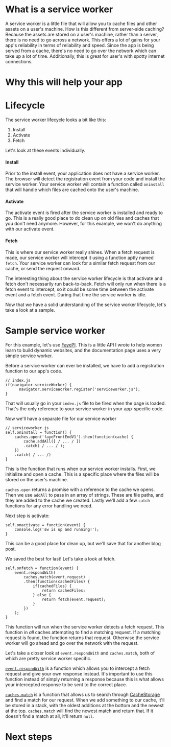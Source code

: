 # What is a service worker

A service worker is a little file that will allow you to cache files and other assets on a user's machine. How is this different from server-side caching? Because the assets are stored on a user's machine, rather than a server, there is no need to go across a network. This offers a lot of gains for your app's reliability in terms of reliability and speed. Since the app is being served from a cache, there's no need to go over the network which can take up a lot of time. Additionally, this is great for user's with spotty internet connections.

# Why this will help your app



# Lifecycle

The service worker lifecycle looks a bit like this:

  1. Install
  2. Activate
  3. Fetch

Let's look at these events individually.

#### Install

Prior to the install event, your application does not have a service worker. The browser will detect the registration event from your code and install the service worker. Your service worker will contain a function called `oninstall` that will handle which files are cached onto the user's machine.

#### Activate

The activate event is fired after the service worker is installed and ready to go. This is a really good place to do clean up on old files and caches that you don't need anymore. However, for this example, we won't do anything with our activate event.

#### Fetch

This is where our service worker really shines. When a fetch request is made, our service worker will intercept it using a function aptly named `fetch`. Your service worker can look for a similar fetch request from our cache, or send the request onward.

The interesting thing about the service worker lifecycle is that activate and fetch don't necessarily run back-to-back. Fetch will only run when there is a fetch event to intercept, so it could be some time between the activate event and a fetch event. During that time the service worker is idle.

Now that we have a solid understanding of the service worker lifecycle, let's take a look at a sample.

# Sample service worker

For this example, let's use [FayePI](link). This is a little API I wrote to help women learn to build dynamic websites, and the documentation page uses a very simple service worker.

Before a service worker can ever be installed, we have to add a registration function to our app's code.

```
// index.js
if(navigator.serviceWorker) {
      navigator.serviceWorker.register('serviceworker.js');
}
```

That will usually go in your `index.js` file to be fired when the page is loaded. That's the only reference to your service worker in your app-specific code.

Now we'll have a separate file for our service worker

```
// serviceworker.js
self.oninstall = function() {
    caches.open('fayeFrontEndV1').then(function(cache) {
        cache.addAll([ / ... / ])
        .catch( / ... / );
    })
    .catch( / ... /)
}
```

This is the function that runs when our service worker installs. First, we initialize and open a cache. This is a specific place where the files will be stored on the user's machine.

`caches.open` returns a promise with a reference to the cache we opens. Then we use `addAll` to pass in an array of strings. These are file paths, and they are added to the cache we created. Lastly we'll add a few `catch` functions for any error handling we need.

Next step is activate:

```
self.onactivate = function(event) {
    console.log('sw is up and running!');
}
```

This can be a good place for clean up, but we'll save that for another blog post.

We saved the best for last! Let's take a look at fetch.

```
self.onfetch = function(event) {
    event.respondWith(
        caches.match(event.request)
        .then(function(cachedFiles) {
            if(cachedFiles) {
                return cachedFiles;
            } else {
                return fetch(event.request);
            }
        })
    );
}
```

This function will run when the service worker detects a fetch request. This function in _all_ caches attempting to find a matching request. If a matching request is found, the function returns that request. Otherwise the service worker will go ahead and go over the network with the request.

Let's take a closer look at `event.respondWith` and `caches.match`, both of which are pretty service worker specific.

[`event.respondWith`](https://developer.mozilla.org/en-US/docs/Web/API/FetchEvent/respondWith) is a function which allows you to intercept a fetch request and give your own response instead. It's important to use this function instead of simply returning a response because this is what allows your intercepted response to be sent to the correct place.

[`caches.match`](https://developer.mozilla.org/en-US/docs/Web/API/Cache/match) is a function that allows us to search through [CacheStorage](link) and find a match for our request. When we add something to our cache, it'll be stored in a stack, with the oldest additions at the bottom and the newest at the top. `caches.match` will find the newest match and return that. If it doesn't find a match at all, it'll return `null`.

# Next steps
